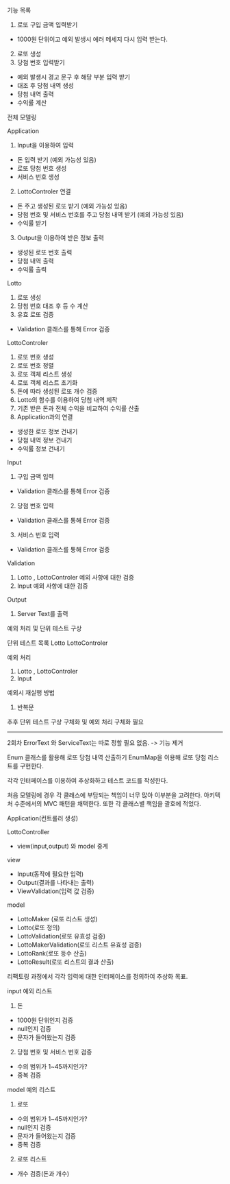 기능 목록
1. 로또 구입 금액 입력받기
- 1000원 단위이고 예외 발생시 에러 메세지 다시 입력 받는다.
2. 로또 생성
3. 당첨 번호 입력받기
- 예외 발생시 경고 문구 후 해당 부분 입력 받기
- 대조 후 당첨 내역 생성
- 당첨 내역 출력
- 수익률 계산

전체 모델링

Application
1. Input을 이용하여 입력
- 돈 입력 받기 (예외 가능성 있음)
- 로또 당첨 번호 생성
- 서비스 번호 생성
2. LottoControler 연결
- 돈 주고 생성된 로또 받기 (예외 가능성 있음)
- 당첨 번호 및 서비스 번호를 주고 당첨 내역 받기 (예외 가능성 있음)
- 수익률 받기
3. Output을 이용하여 받은 정보 출력
- 생성된 로또 번호 출력
- 당첨 내역 출력
- 수익률 출력

Lotto
1. 로또 생성
2. 당첨 번호 대조 후 등 수 계산
3. 유효 로또 검증 
- Validation 클래스를 통해 Error 검증

LottoControler
1. 로또 번호 생성
2. 로또 번호 정렬
3. 로또 객체 리스트 생성
4. 로또 객체 리스트 초기화
5. 돈에 따라 생성된 로또 개수 검증
6. Lotto의 함수를 이용하여 당첨 내역 제작 
7. 기존 받은 돈과 전체 수익을 비교하여 수익률 산출
8. Application과의 연결
- 생성한 로또 정보 건내기
- 당첨 내역 정보 건내기
- 수익률 정보 건내기


Input
1. 구입 금액 입력
- Validation 클래스를 통해 Error 검증
2. 당첨 번호 입력
- Validation 클래스를 통해 Error 검증
3. 서비스 번호 입력
- Validation 클래스를 통해 Error 검증

Validation
1. Lotto , LottoControler 예외 사항에 대한 검증
2. Input 예외 사항에 대한 검증

Output
1. Server Text를 출력

예외 처리 및 단위 테스트 구상

단위 테스트 목록
Lotto
LottoControler

예외 처리
1. Lotto , LottoControler
2. Input

예외시 재실행 방법
1. 반복문


추후 단위 테스트 구상 구체화 및 예외 처리 구체화 필요

-----------------
2회차 
ErrorText 와 ServiceText는 따로 정할 필요 없음. -> 기능 제거

Enum 클래스를 활용해 로또 당첨 내역 산출하기
EnumMap을 이용해 로또 당첨 리스트를 구현한다.

각각 인터페이스를 이용하여 추상화하고 테스트 코드를 작성한다.

처음 모델링에 경우 각 클래스에 부담되는 책임이 너무 많아 이부분을 고려한다.
아키텍처 수준에서의 MVC 패턴을 채택한다.
또한 각 클래스별 책임을 괄호에 적었다.

Application(컨트롤러 생성)

LottoController
- view(input,output) 와 model 중계

view
- Input(동작에 필요한 입력)
- Output(결과를 나타내는 출력)
- ViewValidation(입력 값 검증)

model
- LottoMaker (로또 리스트 생성)
- Lotto(로또 정의)
- LottoValidation(로또 유효성 검증)
- LottoMakerValidation(로또 리스트 유효성 검증)
- LottoRank(로또 등수 산출)
- LottoResult(로또 리스트의 결과 산출)

리팩토링 과정에서  각각 입력에 대한 인터페이스를 정의하여
추상화 목표.

input 예외 리스트
1. 돈
- 1000원 단위인지 검증
- null인지 검증
- 문자가 들어왔는지 검증
2. 당첨 번호 및 서비스 번호 검증
- 수의 범위가 1~45까지인가?
- 중복 검증

model 예외 리스트
1. 로또
- 수의 범위가 1~45까지인가?
- null인지 검증
- 문자가 들어왔는지 검증
- 중복 검증
2. 로또 리스트
- 개수 검증(돈과 개수)






